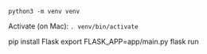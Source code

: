
`python3 -m venv venv`

Activate (on Mac):
`. venv/bin/activate`

pip install Flask
export FLASK_APP=app/main.py
flask run